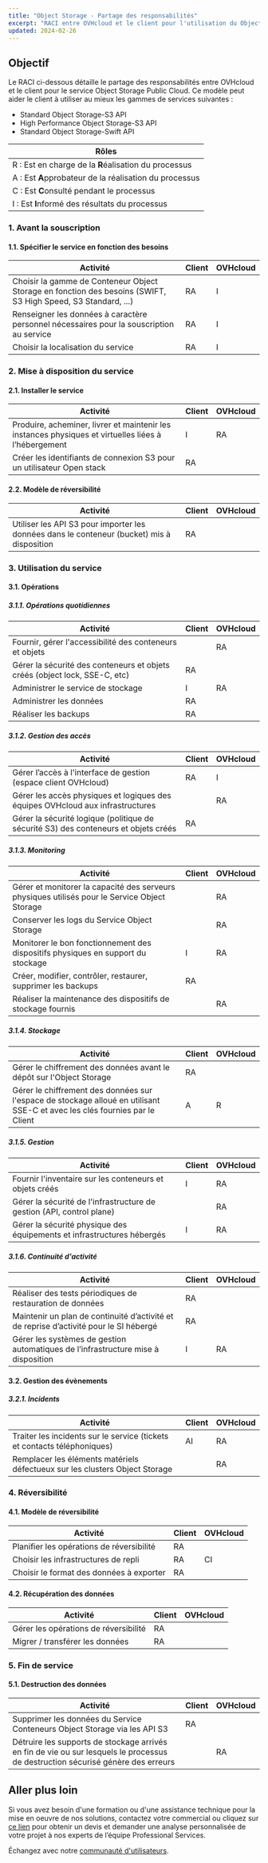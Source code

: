 ```yaml
---
title: "Object Storage - Partage des responsabilités"
excerpt: "RACI entre OVHcloud et le client pour l'utilisation du Object Storage Public Cloud"
updated: 2024-02-26
---
```


## Objectif

Le RACI ci-dessous détaille le partage des responsabilités entre OVHcloud et le client pour le service Object Storage Public Cloud. Ce modèle peut aider le client à utiliser au mieux les gammes de services suivantes : 

- Standard Object Storage-S3 API
- High Performance Object Storage-S3 API
- Standard Object Storage-Swift API

| Rôles |
| --- |
|R : Est en charge de la **R**éalisation du processus|
|A : Est **A**pprobateur de la réalisation du processus|
|C : Est **C**onsulté pendant le processus|
|I : Est **I**nformé des résultats du processus|

### 1. Avant la souscription

#### 1.1. Spécifier le service en fonction des besoins

| **Activité** | **Client** | **OVHcloud** |
| --- | --- | --- |
| Choisir la gamme de Conteneur Object Storage en fonction des besoins (SWIFT, S3 High Speed, S3 Standard, ...)| RA | I |
| Renseigner les données à caractère personnel nécessaires pour la souscription au service | RA | I |
| Choisir la localisation du service| RA | I |

### 2. Mise à disposition du service

#### 2.1. Installer le service

| **Activité** | **Client** | **OVHcloud** |
| --- | --- | --- |
| Produire, acheminer, livrer et maintenir les instances physiques et virtuelles liées à l’hébergement | I | RA |
| Créer les identifiants de connexion S3 pour un utilisateur Open stack | RA |  |

#### 2.2. Modèle de réversibilité

| **Activité** | **Client** | **OVHcloud** |
| --- | --- | --- |
| Utiliser les API S3 pour importer les données dans le conteneur (bucket) mis à disposition | RA |  |




### 3. Utilisation du service

#### 3.1. Opérations

##### **3.1.1. Opérations quotidiennes**

| **Activité** | **Client** | **OVHcloud** |
| --- | --- | --- |
| Fournir, gérer l'accessibilité des conteneurs et objets |  | RA |
| Gérer la sécurité des conteneurs et objets créés (object lock, SSE-C, etc) | RA |  |
| Administrer le service de stockage | I | RA  |
| Administrer les données | RA |   |
| Réaliser les backups | RA |  |

##### **3.1.2. Gestion des accès**

| **Activité** | **Client** | **OVHcloud** |
| --- | --- | --- |
| Gérer l’accès à l'interface de gestion (espace client OVHcloud) | RA | I |
| Gérer les accès physiques et logiques des équipes OVHcloud aux infrastructures |  | RA |
| Gérer la sécurité logique (politique de sécurité S3) des conteneurs et objets créés | RA |  |

##### **3.1.3. Monitoring**

| **Activité** | **Client** | **OVHcloud** |
| --- | --- | --- |
| Gérer et monitorer la capacité des serveurs physiques utilisés pour le Service Object Storage |  | RA |
| Conserver les logs du Service Object Storage|  | RA |
| Monitorer le bon fonctionnement des dispositifs physiques en support du stockage| I | RA |
| Créer, modifier, contrôler, restaurer, supprimer les backups | RA |  |
| Réaliser la maintenance des dispositifs de stockage fournis |  | RA |

##### **3.1.4. Stockage**

| **Activité** | **Client** | **OVHcloud** |
| --- | --- | --- |
| Gérer le chiffrement des données avant le dépôt sur l'Object Storage | RA |  |
| Gérer le chiffrement des données sur l'espace de stockage alloué en utilisant SSE-C et avec les clés fournies par le Client | A | R |

##### **3.1.5. Gestion**

| **Activité** | **Client** | **OVHcloud** |
| --- | --- | --- |
| Fournir l'inventaire sur les conteneurs et objets créés | I | RA |
| Gérer la sécurité de l'infrastructure de gestion (API, control plane) |   | RA |
| Gérer la sécurité physique des équipements et infrastructures hébergés | I | RA |

##### **3.1.6. Continuité d'activité**

| **Activité** | **Client** | **OVHcloud** |
| --- | --- | --- |
| Réaliser des tests périodiques de restauration de données | RA |  |
| Maintenir un plan de continuité d’activité et de reprise d’activité pour le SI hébergé | RA |  |
| Gérer les systèmes de gestion automatiques de l’infrastructure mise à disposition | I | RA |

#### 3.2. Gestion des évènements

##### **3.2.1. Incidents**

| **Activité** | **Client** | **OVHcloud** |
| --- | --- | --- |
| Traiter les incidents sur le service (tickets et contacts téléphoniques) | AI | RA |
| Remplacer les éléments matériels défectueux sur les clusters Object Storage |  | RA |

### 4. Réversibilité

#### 4.1. Modèle de réversibilité

| **Activité** | **Client** | **OVHcloud** |
| --- | --- | --- |
| Planifier les opérations de réversibilité | RA |  |
| Choisir les infrastructures de repli | RA | CI |
| Choisir le format des données à exporter | RA |  |

#### 4.2. Récupération des données

| **Activité** | **Client** | **OVHcloud** |
| --- | --- | --- |
| Gérer les opérations de réversibilité | RA |  |
| Migrer / transférer les données | RA |  |

### 5. Fin de service

#### 5.1. Destruction des données

| **Activité** | **Client** | **OVHcloud** |
| --- | --- | --- |
| Supprimer les données du Service Conteneurs Object Storage via les API S3 | RA |  |
| Détruire les supports de stockage arrivés en fin de vie ou sur lesquels le processus de destruction sécurisé génère des erreurs |  | RA |

## Aller plus loin

Si vous avez besoin d'une formation ou d'une assistance technique pour la mise en oeuvre de nos solutions, contactez votre commercial ou cliquez sur [ce lien](https://www.ovhcloud.com/fr-ca/professional-services/) pour obtenir un devis et demander une analyse personnalisée de votre projet à nos experts de l’équipe Professional Services.

Échangez avec notre [communauté d'utilisateurs](/links/community).
